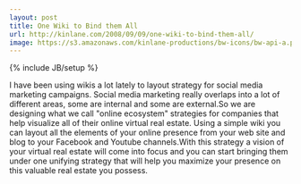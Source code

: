 ```yaml
---
layout: post
title: One Wiki to Bind them All
url: http://kinlane.com/2008/09/09/one-wiki-to-bind-them-all/
image: https://s3.amazonaws.com/kinlane-productions/bw-icons/bw-api-a.png
---
```

{% include JB/setup %}
I have been using wikis a lot lately to layout strategy for social media marketing campaigns.  Social media marketing really overlaps into a lot of different areas, some are internal and some are external.So we are designing what we call "online ecosystem" strategies for companies that help visualize all of their online virtual real estate. Using a simple wiki you can layout all the elements of your online presence from your web site and blog to your Facebook and Youtube channels.With this strategy a vision of your virtual real estate will come into focus and you can start bringing them under one unifying strategy that will help you maximize your presence on this valuable real estate you possess.
